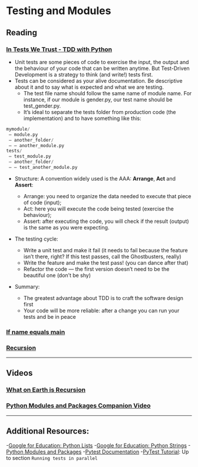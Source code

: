 # Testing and Modules

## Reading

### [In Tests We Trust - TDD with Python](https://code.likeagirl.io/in-tests-we-trust-tdd-with-python-af69f47e6932)

- Unit tests are some pieces of code to exercise the input, the output and the behaviour of your code that can be written anytime. But Test-Driven Development is a strategy to think (and write!) tests first.
- Tests can be considered as your alive documentation. Be descriptive about it and to say what is expected and what we are testing.
  - The test file name should follow the same name of module name. For instance, if our module is gender.py, our test name should be test_gender.py.
  - It’s ideal to separate the tests folder from production code (the implementation) and to have something like this:

``` python
mymodule/
 — module.py
 — another_folder/
 — — another_module.py
tests/
 — test_module.py
 — another_folder/
 — — test_another_module.py

```

- Structure: A convention widely used is the AAA: **Arrange**, **Act** and **Assert**:
  - Arrange: you need to organize the data needed to execute that piece of code (input);
  - Act: here you will execute the code being tested (exercise the behaviour);
  - Assert: after executing the code, you will check if the result (output) is the same as you were expecting.
- The testing cycle:
  - Write a unit test and make it fail (it needs to fail because the feature isn’t there, right? If this test passes, call the Ghostbusters, really)
  - Write the feature and make the test pass! (you can dance after that)
  - Refactor the code — the first version doesn’t need to be the beautiful one (don’t be shy)

- Summary:
  - The greatest advantage about TDD is to craft the software design first
  - Your code will be more reliable: after a change you can run your tests and be in peace

### [If name equals main](https://www.geeksforgeeks.org/what-does-the-if-__name__-__main__-do/)

### [Recursion](https://www.geeksforgeeks.org/recursion/)

---

## Videos

### [What on Earth is Recursion](https://www.youtube.com/watch?v=Mv9NEXX1VHc)

### [Python Modules and Packages Companion Video](https://realpython.com/courses/python-modules-packages/)

---

## Additional Resources:

-[Google for Education: Python Lists](https://developers.google.com/edu/python/lists)
-[Google for Education: Python Strings](https://developers.google.com/edu/python/strings)
-[Python Modules and Packages](https://realpython.com/python-modules-packages/)
-[Pytest Documentation](https://docs.pytest.org/en/latest/)
-[PyTest Tutorial](https://www.guru99.com/pytest-tutorial.html): Up to section `Running tests in parallel`
